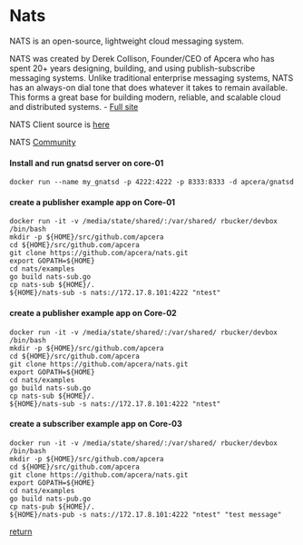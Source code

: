Nats
====

NATS is an open-source, lightweight cloud messaging system.

NATS was created by Derek Collison, Founder/CEO of Apcera who has spent 20+ years designing, building, and using publish-subscribe messaging systems. Unlike traditional enterprise messaging systems, NATS has an always-on dial tone that does whatever it takes to remain available. This forms a great base for building modern, reliable, and scalable cloud and distributed systems. - [Full site](http://nats.io)

NATS Client source is [here](https://github.com/apcera/nats)

NATS [Community](http://nats.io/community/)

#### Install and run gnatsd server on core-01

```
docker run --name my_gnatsd -p 4222:4222 -p 8333:8333 -d apcera/gnatsd
```

#### create a publisher example app on Core-01


```
docker run -it -v /media/state/shared/:/var/shared/ rbucker/devbox /bin/bash
mkdir -p ${HOME}/src/github.com/apcera
cd ${HOME}/src/github.com/apcera
git clone https://github.com/apcera/nats.git
export GOPATH=${HOME}
cd nats/examples
go build nats-sub.go
cp nats-sub ${HOME}/.
${HOME}/nats-sub -s nats://172.17.8.101:4222 "ntest"
```


#### create a publisher example app on Core-02

```
docker run -it -v /media/state/shared/:/var/shared/ rbucker/devbox /bin/bash
mkdir -p ${HOME}/src/github.com/apcera
cd ${HOME}/src/github.com/apcera
git clone https://github.com/apcera/nats.git
export GOPATH=${HOME}
cd nats/examples
go build nats-sub.go
cp nats-sub ${HOME}/.
${HOME}/nats-sub -s nats://172.17.8.101:4222 "ntest"
```

#### create a subscriber example app on Core-03

```
docker run -it -v /media/state/shared/:/var/shared/ rbucker/devbox /bin/bash
mkdir -p ${HOME}/src/github.com/apcera
cd ${HOME}/src/github.com/apcera
git clone https://github.com/apcera/nats.git
export GOPATH=${HOME}
cd nats/examples
go build nats-pub.go
cp nats-pub ${HOME}/.
${HOME}/nats-pub -s nats://172.17.8.101:4222 "ntest" "test message"
```

[return](https://github.com/rbucker/cododemo/blob/master/README.md)
